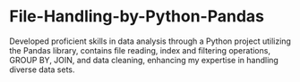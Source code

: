 # File-Handling-by-Python-Pandas
Developed proficient skills in data analysis through a Python project utilizing the Pandas library, 
contains file reading, index and filtering operations, GROUP BY, JOIN, and data cleaning, enhancing my expertise in handling diverse data sets.
